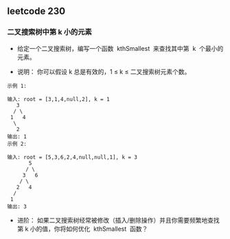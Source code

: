 ## leetcode 230

### 二叉搜索树中第 k 小的元素

- 给定一个二叉搜索树，编写一个函数  kthSmallest  来查找其中第  k  个最小的元素。

- 说明：  你可以假设 k 总是有效的，1 ≤ k ≤ 二叉搜索树元素个数。

```
示例 1:

输入: root = [3,1,4,null,2], k = 1
   3
  / \
 1   4
  \
   2
输出: 1
示例 2:

输入: root = [5,3,6,2,4,null,null,1], k = 3
       5
      / \
     3   6
    / \
   2   4
  /
 1
输出: 3
```

- 进阶：  如果二叉搜索树经常被修改（插入/删除操作）并且你需要频繁地查找第 k 小的值，你将如何优化  kthSmallest  函数？
